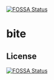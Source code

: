 [![FOSSA Status](https://app.fossa.io/api/projects/git%2Bgithub.com%2FFs02%2Fbite.svg?type=shield)](https://app.fossa.io/projects/git%2Bgithub.com%2FFs02%2Fbite?ref=badge_shield)

# bite

## License
[![FOSSA Status](https://app.fossa.io/api/projects/git%2Bgithub.com%2FFs02%2Fbite.svg?type=large)](https://app.fossa.io/projects/git%2Bgithub.com%2FFs02%2Fbite?ref=badge_large)